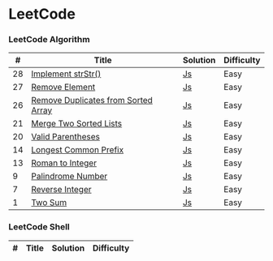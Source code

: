 
LeetCode
========

### LeetCode Algorithm
 
| # | Title | Solution | Difficulty |
|---| ----- | -------- | ---------- |
|28|[Implement strStr()](https://leetcode.com/problems/implement-strstr/)| [Js](./algorithms/removeElement/implementStrstr.js)|Easy|
|27|[Remove Element](https://leetcode.com/problems/remove-element/)| [Js](./algorithms/removeElement/removeElement.js)|Easy|
|26|[Remove Duplicates from Sorted Array](https://leetcode.com/problems/remove-duplicates-from-sorted-array/)| [Js](./algorithms/removeDuplicatesFromSortedArray/removeDuplicatesFromSortedArray.js)|Easy|
|21|[Merge Two Sorted Lists](https://leetcode.com/problems/merge-two-sorted-lists/)| [Js](./algorithms/mergeTwoSortedLists/mergeTwoSortedLists.js)|Easy|
|20|[Valid Parentheses](https://leetcode.com/problems/valid-parentheses/)| [Js](./algorithms/validParentheses/validParentheses.js)|Easy|
|14|[Longest Common Prefix](https://leetcode.com/problems/longest-common-prefix/)| [Js](./algorithms/longestCommonPrefix/longestCommonPrefix.js)|Easy|
|13|[Roman to Integer](https://leetcode.com/problems/roman-to-integer/)| [Js](./algorithms/romanToInteger/romanToInteger.js)|Easy|
|9|[Palindrome Number](https://leetcode.com/problems/palindrome-number/)| [Js](./algorithms/palindromeNumber/palindromeNumber.js)|Easy|
|7|[Reverse Integer](https://leetcode.com/problems/reverse-integer/)| [Js](./algorithms/reverseInteger/reverseInteger.js)|Easy|
|1|[Two Sum](https://leetcode.com/problems/two-sum/)| [Js](./algorithms/twoSum/twoSum.js)|Easy|


### LeetCode Shell
| # | Title | Solution | Difficulty |
|---| ----- | -------- | ---------- |
